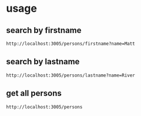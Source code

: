 # usage

## search by firstname

```
http://localhost:3005/persons/firstname?name=Matt
```

## search by lastname

```
http://localhost:3005/persons/lastname?name=River
```

## get all persons

```
http://localhost:3005/persons
```
